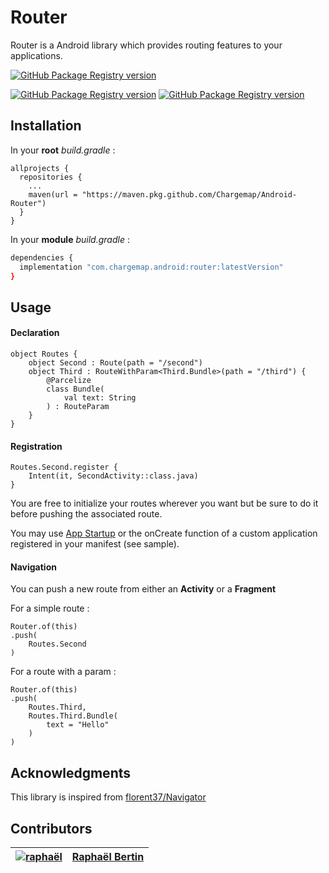 # Router

Router is a Android library which provides routing features to your applications.

[![GitHub Package Registry version](https://img.shields.io/github/v/tag/chargemap/android-router?style=for-the-badge&label=Latest%20version&logo=github)](https://github.com/github/learning-lab-components/packages/11396)

[![GitHub Package Registry version](https://img.shields.io/badge/MIT-342e38?style=flat-square&label=License)](https://github.com/github/learning-lab-components/packages/11396)
[![GitHub Package Registry version](https://img.shields.io/badge/21+-342e38?style=flat-square&label=Minimum&logo=android)](https://github.com/github/learning-lab-components/packages/11396)


## Installation

In your **root** *build.gradle* :

```
allprojects {
  repositories {
    ...
    maven(url = "https://maven.pkg.github.com/Chargemap/Android-Router")
  }
}
```
In your **module** *build.gradle* :

```bash
dependencies {
  implementation "com.chargemap.android:router:latestVersion"
}
```

## Usage

#### Declaration

```
object Routes {
    object Second : Route(path = "/second")
    object Third : RouteWithParam<Third.Bundle>(path = "/third") {
        @Parcelize
        class Bundle(
            val text: String
        ) : RouteParam
    }
}
```

#### Registration

```
Routes.Second.register {
    Intent(it, SecondActivity::class.java)
}
```

You are free to initialize your routes wherever you want but be sure to do it before pushing the associated route.

You may use [App Startup](https://developer.android.com/topic/libraries/app-startup) or the onCreate function of a custom application registered in your manifest (see sample).

#### Navigation

You can push a new route from either an **Activity** or a **Fragment**

For a simple route :

```
Router.of(this)
.push(
    Routes.Second
)

```

For a route with a param :

```
Router.of(this)
.push(
    Routes.Third,
    Routes.Third.Bundle(
        text = "Hello"
    )
)

```

## Acknowledgments

This library is inspired from [florent37/Navigator](https://github.com/florent37/Navigator)

## Contributors

| [![raphaël](https://github.com/r4phab.png?size=150)](https://github.com/r4phab) | [Raphaël Bertin](https://github.com/r4phab) |
|:------------------------------------------------------------------------------:|--------------|
